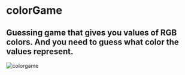 # colorGame
Guessing game that gives you values of RGB colors. And you need to guess what color the values represent.
---
![colorgame](https://user-images.githubusercontent.com/52567746/78710281-bec7d080-791d-11ea-85c7-73d25c5b7810.png)
